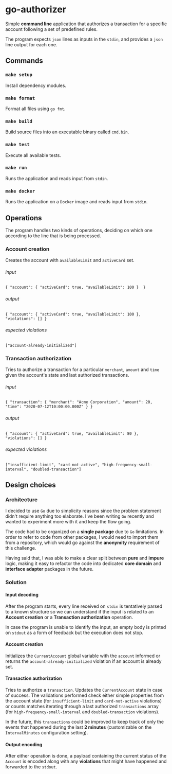 # go-authorizer
Simple **command line**  application that authorizes a transaction 
for a specific account following a set of predefined rules.

The program expects `json` lines as inputs in the `stdin`, 
and provides a `json` line output for each one.

## Commands

### `make setup`
Install dependency modules.

### `make format`
Format all files using `go fmt`.

### `make build`
Build source files into an executable binary called `cmd.bin`.

### `make test`                    
Execute all available tests.

### `make run`
Runs the application and reads input from `stdin`.

### `make docker`
Runs the application on a `Docker` image and reads input from `stdin`.

## Operations
The program handles two kinds of operations, deciding on which one according to the line that is being processed.

### Account creation
Creates the account with `availableLimit` and `activeCard` set.

###### input 
    { "account": { "activeCard": true, "availableLimit": 100 }  }
###### output 
    { "account": { "activeCard": true, "availableLimit": 100 }, "violations": [] }
###### expected violations
    ["account-already-initialized"]

### Transaction authorization
Tries to authorize a transaction for a particular `merchant`, `amount` and `time` given the account's state 
and last authorized transactions.

###### input 
    { "transaction": { "merchant": "Acme Corporation", "amount": 20, "time": "2020-07-12T10:00:00.000Z" } }
###### output 
    { "account": { "activeCard": true, "availableLimit": 80 }, "violations": [] }
###### expected violations
    ["insufficient-limit", "card-not-active", "high-frequency-small-interval", "doubled-transaction"]

## Design choices

### Architecture

I decided to use `Go` due to simplicity reasons since the problem statement didn't require anything too elaborate. I've 
been writing `Go` recently and wanted to experiment more with it and keep the flow going.

The code had to be organized on a **single package**  due to `Go` limitations. In order to refer to code from other packages,
I would need to import them from a repository, which would go against the **anonymity** requirement of this challenge.

Having said that, I was able to make a clear split between  **pure** and **impure** logic, making it easy to refactor 
the code into dedicated **core domain** and **interface adapter** packages in the future.

### Solution

#### Input decoding

After the program starts, every line received on `stdin` is tentatively parsed to a known structure so we can understand
if the input is related to an  **Account creation** or a **Transaction authorization** operation. 

In case the program is unable to identify the input, 
an empty body is printed on `stdout` as a form of feedback but the execution does not stop.

#### Account creation

Initializes the `CurrentAccount` global variable with the `account` informed or returns the `account-already-initialized` 
violation if an account is already set.

#### Transaction authorization

Tries to authorize a `transaction`. Updates the `CurrentAccount` state in case of success. The validations 
performed check either simple properties from the account state (for `insufficient-limit` and `card-not-active` violations) 
or counts matches iterating through a last authorized `transactions` array 
(for `high-frequency-small-interval` and `doubled-transaction` violations).

In the future, this `transactions` could be improved to keep track of only the events 
that happened during the last **2 minutes** (customizable on the `IntervalMinutes` configuration setting).

#### Output encoding

After either operation is done, a payload containing the current status of the `Account` is encoded along with any
**violations** that might have happened and forwarded to the `stdout`.